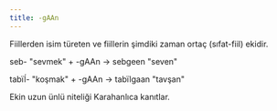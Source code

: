 ```yaml
---
title: -gAAn
---
```


Fiillerden isim türeten ve fiillerin şimdiki zaman ortaç (sıfat-fiil) ekidir.

seb- "sevmek" + -gAAn → sebgeen "seven"

tabïĺ- "koşmak" + -gAAn → tabïlgaan "tavşan"

Ekin uzun ünlü niteliği Karahanlıca kanıtlar.
